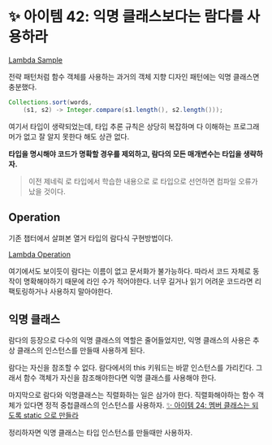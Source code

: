 # ✨ 아이템 42: 익명 클래스보다는 람다를 사용하라

[Lambda Sample](https://github.com/psbin2017/garbage-collection/blob/9686ff9911d6fc2dbb0d9e3921e29de162fffd8b/gc/src/test/java/com/collection/gc/sample/lambda/LambdaShortSample.java)

전략 패턴처럼 함수 객체를 사용하는 과거의 객체 지향 디자인 패턴에는 익명 클래스면 충분했다.

```java
Collections.sort(words, 
    (s1, s2) -> Integer.compare(s1.length(), s2.length()));
```

여기서 타입이 생략되었는데, 타입 추론 규칙은 상당히 복잡하며 다 이해하는 프로그래머가 없고 잘 알지 못한다 해도 상관 없다.

**타입을 명시해야 코드가 명확할 경우를 제외하고, 람다의 모든 매개변수는 타입을 생략하자.**

> 이전 제네릭 로 타입에서 학습한 내용으로 로 타입으로 선언하면 컴파일 오류가 났을 것이다.

## Operation

기존 챕터에서 살펴본 열거 타입의 람다식 구현방법이다.

[Lambda Operation](https://github.com/psbin2017/garbage-collection/blob/9686ff9911d6fc2dbb0d9e3921e29de162fffd8b/gc/src/test/java/com/collection/gc/sample/lambda/LambdaOperation.java)

여기에서도 보이듯이 람다는 이름이 없고 문서화가 불가능하다. 따라서 코드 자체로 동작이 명확해야하기 때문에 라인 수가 적어야한다. 너무 길거나 읽기 어려운 코드라면 리팩토링하거나 사용하지 말아야한다.

## 익명 클래스

람다의 등장으로 다수의 익명 클래스의 역할은 줄어들었지만, 익명 클래스의 사용은 추상 클래스의 인스턴스를 만들때 사용하게 된다.

람다는 자신을 참조할 수 없다. 람다에서의 this 키워드는 바깥 인스턴스를 가리킨다. 그래서 함수 객체가 자신을 참조해야한다면 익명 클래스를 사용해야 한다.

마지막으로 람다와 익명클래스는 직렬화하는 일은 삼가야 한다. 직렬화해야하는 함수 객체가 있다면 정적 중첩클래스의 인스턴스를 사용하자. [✨ 아이템 24: 멤버 클래스는 되도록 static 으로 만들라](../chapter04/item24.md)

정리하자면 익명 클래스는 타입 인스턴스를 만들때만 사용하자.
